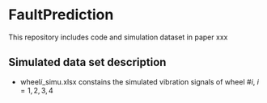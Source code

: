 # FaultPrediction
This repository includes code and simulation dataset in paper xxx

## Simulated data set description
- wheel$i$_simu.xlsx constains the simulated vibration signals of wheel #$i$, $i=1,2,3,4$
